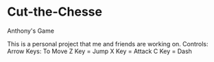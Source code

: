 # Cut-the-Chesse
Anthony's Game

This is a personal project that me and friends are working on.
Controls:
Arrow Keys: To Move
Z Key = Jump
X Key = Attack
C Key = Dash

